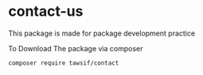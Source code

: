 # contact-us
This package is made for package development practice

To Download The package via composer

`composer require tawsif/contact`



